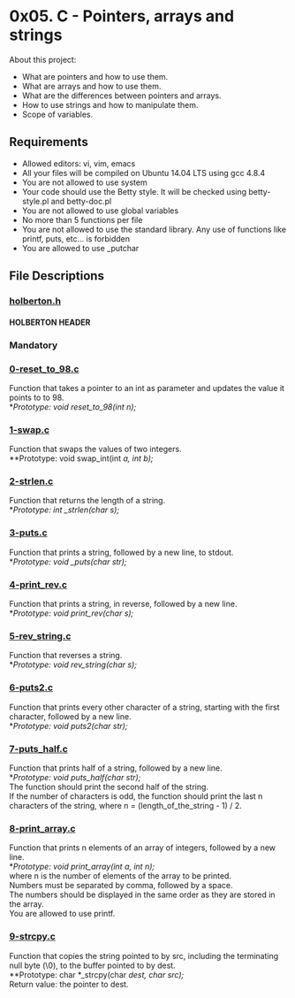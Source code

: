 # 0x05. C - Pointers, arrays and strings

About this project:

- What are pointers and how to use them.
- What are arrays and how to use them.
- What are the differences between pointers and arrays.
- How to use strings and how to manipulate them.
- Scope of variables.

## Requirements
- Allowed editors: vi, vim, emacs
- All your files will be compiled on Ubuntu 14.04 LTS using gcc 4.8.4
- You are not allowed to use system
- Your code should use the Betty style. It will be checked using betty-style.pl and betty-doc.pl
- You are not allowed to use global variables
- No more than 5 functions per file
- You are not allowed to use the standard library. Any use of functions like printf, puts, etc… is forbidden
- You are allowed to use _putchar

## File Descriptions

### [holberton.h](https://github.com/Valentinaga1/holbertonschool-low_level_programming/blob/master/0x05-pointers_arrays_strings/holberton.h "holberton.h")
#### HOLBERTON HEADER

### Mandatory

### [0-reset_to_98.c](https://github.com/Valentinaga1/holbertonschool-low_level_programming/blob/master/0x04-more_functions_nested_loops/0-reset_to_98.c "0-reset_to_98.c")
Function that takes a pointer to an int as parameter and updates the value it points to to 98.  
**Prototype: void reset_to_98(int *n);**

### [1-swap.c](https://github.com/Valentinaga1/holbertonschool-low_level_programming/blob/master/0x04-more_functions_nested_loops/1-swap.c "1-swap.c")
Function that swaps the values of two integers.  
**Prototype: void swap_int(int *a, int *b);**

### [2-strlen.c](https://github.com/Valentinaga1/holbertonschool-low_level_programming/blob/master/0x04-more_functions_nested_loops/2-strlen.c "2-strlen.c")
Function that returns the length of a string.  
**Prototype: int _strlen(char *s);**

### [3-puts.c](https://github.com/Valentinaga1/holbertonschool-low_level_programming/blob/master/0x04-more_functions_nested_loops/3-puts.c "3-puts.c")
Function that prints a string, followed by a new line, to stdout.  
**Prototype: void _puts(char *str);**

### [4-print_rev.c](https://github.com/Valentinaga1/holbertonschool-low_level_programming/blob/master/0x04-more_functions_nested_loops/4-print_rev.c "4-print_rev.c")
Function that prints a string, in reverse, followed by a new line.  
**Prototype: void print_rev(char *s);**

### [5-rev_string.c](https://github.com/Valentinaga1/holbertonschool-low_level_programming/blob/master/0x04-more_functions_nested_loops/5-rev_string.c "5-rev_string.c")
Function that reverses a string.  
**Prototype: void rev_string(char *s);**

### [6-puts2.c](https://github.com/Valentinaga1/holbertonschool-low_level_programming/blob/master/0x04-more_functions_nested_loops/6-puts2.c "6-puts2.c")
Function that prints every other character of a string, starting with the first character, followed by a new line.  
**Prototype: void puts2(char *str);**

### [7-puts_half.c](https://github.com/Valentinaga1/holbertonschool-low_level_programming/blob/master/0x04-more_functions_nested_loops/7-puts_half.c "7-puts_half.c")
Function that prints half of a string, followed by a new line.  
**Prototype: void puts_half(char *str);**  
The function should print the second half of the string.  
If the number of characters is odd, the function should print the last n characters of the string, where n = (length_of_the_string - 1) / 2.

### [8-print_array.c](https://github.com/Valentinaga1/holbertonschool-low_level_programming/blob/master/0x04-more_functions_nested_loops/8-print_array.c "8-print_array.c")
Function that prints n elements of an array of integers, followed by a new line.  
**Prototype: void print_array(int *a, int n);**    
where n is the number of elements of the array to be printed.  
Numbers must be separated by comma, followed by a space.  
The numbers should be displayed in the same order as they are stored in the array.  
You are allowed to use printf.

### [9-strcpy.c](https://github.com/Valentinaga1/holbertonschool-low_level_programming/blob/master/0x04-more_functions_nested_loops/9-strcpy.c "9-strcpy.c")
Function that copies the string pointed to by src, including the terminating null byte (\0), to the buffer pointed to by dest.  
**Prototype: char *_strcpy(char *dest, char *src);**    
Return value: the pointer to dest.  
